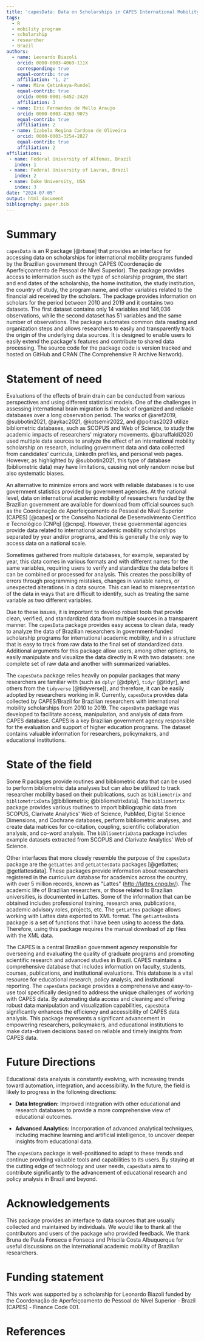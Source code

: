 ```yaml
---
title: 'capesData: Data on Scholarships in CAPES International Mobility Programs'
tags:
  - R
  - mobility program
  - scholarship
  - researcher
  - Brazil
authors:
  - name: Leonardo Biazoli
    orcid: 0000-0003-4069-111X
    corresponding: true 
    equal-contrib: true
    affiliation: "1, 2"
  - name: Mine Çetinkaya-Rundel
    equal-contrib: true
    orcid: 0000-0001-6452-2420
    affiliation: 3
  - name: Eric Fernandes de Mello Araujo
    orcid: 0000-0003-4263-9075
    equal-contrib: true
    affiliation: 2
  - name: Izabela Regina Cardoso de Oliveira
    orcid: 0000-0003-3254-2827
    equal-contrib: true
    affiliation: 2
affiliations:
 - name: Federal University of Alfenas, Brazil
   index: 1
 - name: Federal University of Lavras, Brazil
   index: 2
 - name: Duke University, USA
   index: 3
date: "2024-07-05"
output: html_document
bibliography: paper.bib
---
```


# Summary

`capesData` is an R package [@rbase] that provides an interface for accessing data on scholarships for international mobility programs funded by the Brazilian government through CAPES (Coordenação de Aperfeiçoamento de Pessoal de Nível Superior). The package provides access to information such as the type of scholarship program, the start and end dates of the scholarship, the home institution, the study institution, the country of study, the program name, and other variables related to the financial aid received by the scholars. The package provides information on scholars for the period between 2010 and 2019 and it contains two datasets. The first dataset contains only 14 variables and 146,036 observations, while the second dataset has 51 variables and the same number of observations. The package automates common data reading and organization steps and allows researchers to easily and transparently track the origin of the underlying data sources. It is designed to enable users to easily extend the package's features and contribute to shared data processing. The source code for the package code is version tracked and hosted on GitHub and CRAN (The Comprehensive R Archive Network).

# Statement of need

Evaluations of the effects of brain drain can be conducted from various perspectives and using different statistical models. One of the challenges in assessing international brain migration is the lack of organized and reliable databases over a long observation period. The works of @aref2019, @subbotin2021, @aykac2021, @kotsemir2022, and @poitras2023 utilize bibliometric databases, such as SCOPUS and Web of Science, to study the academic impacts of researchers' migratory movements. @baruffaldi2020 used multiple data sources to analyze the effect of an international mobility scholarship on research, including government data and data collected from candidates' curricula, LinkedIn profiles, and personal web pages. However, as highlighted by @subbotin2021, this type of database (bibliometric data) may have limitations, causing not only random noise but also systematic biases.

An alternative to minimize errors and work with reliable databases is to use government statistics provided by government agencies. At the national level, data on international academic mobility of researchers funded by the Brazilian government are available for download from official sources such as the Coordenação de Aperfeiçoamento de Pessoal de Nível Superior (CAPES) [@capes] or the Conselho Nacional de Desenvolvimento Científico e Tecnológico (CNPq) [@cnpq]. However, these governmental agencies provide data related to international academic mobility scholarships separated by year and/or programs, and this is generally the only way to access data on a national scale.

Sometimes gathered from multiple databases, for example, separated by year, this data comes in various formats and with different names for the same variables, requiring users to verify and standardize the data before it can be combined or processed for analysis. This creates the possibility of errors through programming mistakes, changes in variable names, or unexpected alterations in a data source. This can lead to misrepresentation of the data in ways that are difficult to identify, such as treating the same variable as two different variables.

Due to these issues, it is important to develop robust tools that provide clean, verified, and standardized data from multiple sources in a transparent manner. The `capesData` package provides easy access to clean data, ready to analyze the data of Brazilian researchers in government-funded scholarship programs for international academic mobility, and in a structure that is easy to track from raw data to the final set of standardized data. Additional arguments for this package allow users, among other options, to easily manipulate and visualize the data directly in R with two datasets: one complete set of raw data and another with summarized variables.

The `capesData` package relies heavily on popular packages that many researchers are familiar with (such as `dplyr` [@dplyr], `tidyr` [@tidyr], and others from the `tidyverse` [@tidyverse]), and therefore, it can be easily adopted by researchers working in R. Currently, `capesData` provides data collected by CAPES/Brazil for Brazilian researchers with international mobility scholarships from 2010 to 2019. The `capesData` package was developed to facilitate access, manipulation, and analysis of data from CAPES database. CAPES is a key Brazilian government agency responsible for the evaluation and support of higher education programs. The dataset contains valuable information for researchers, policymakers, and educational institutions.

# State of the field

Some R packages provide routines and bibliometric data that can be used to perform bibliometric data analyses but can also be utilized to track researcher mobility based on their publications, such as `bibliometrix` and `bibliometrixData` [@bibliometrix; @bibliometrixdata]. The `bibliometrix` package provides various routines to import bibliographic data from SCOPUS, Clarivate Analytics' Web of Science, PubMed, Digital Science Dimensions, and Cochrane databases, perform bibliometric analyses, and create data matrices for co-citation, coupling, scientific collaboration analysis, and co-word analysis. The `bibliometrixData` package includes example datasets extracted from SCOPUS and Clarivate Analytics' Web of Science.

Other interfaces that more closely resemble the purpose of the `capesData` package are the `getLattes` and `getLattesData` packages [@getlattes; @getlattesdata]. These packages provide information about researchers registered in the curriculum database for academics across the country, with over 5 million records, known as "Lattes" (<http://lattes.cnpq.br/>). The academic life of Brazilian researchers, or those related to Brazilian universities, is documented in Lattes. Some of the information that can be obtained includes professional training, research area, publications, academic advisory roles, projects, etc. The `getLattes` package allows working with Lattes data exported to XML format. The `getLattesData` package is a set of functions that I have been using to access the data. Therefore, using this package requires the manual download of zip files with the XML data.

The CAPES is a central Brazilian government agency responsible for overseeing and evaluating the quality of graduate programs and promoting scientific research and advanced studies in Brazil. CAPES maintains a comprehensive database that includes information on faculty, students, courses, publications, and institutional evaluations. This database is a vital resource for educational research, policy analysis, and institutional reporting. The `capesData` package provides a comprehensive and easy-to-use tool specifically designed to address the unique challenges of working with CAPES data. By automating data access and cleaning and offering robust data manipulation and visualization capabilities, `capesData` significantly enhances the efficiency and accessibility of CAPES data analysis. This package represents a significant advancement in empowering researchers, policymakers, and educational institutions to make data-driven decisions based on reliable and timely insights from CAPES data.

# Future Directions

Educational data analysis is constantly evolving, with increasing trends toward automation, integration, and accessibility. In the future, the field is likely to progress in the following directions:

-   **Data Integration:** Improved integration with other educational and research databases to provide a more comprehensive view of educational outcomes.

-   **Advanced Analytics:** Incorporation of advanced analytical techniques, including machine learning and artificial intelligence, to uncover deeper insights from educational data.

The `capesData` package is well-positioned to adapt to these trends and continue providing valuable tools and capabilities to its users. By staying at the cutting edge of technology and user needs, `capesData` aims to contribute significantly to the advancement of educational research and policy analysis in Brazil and beyond.

# Acknowledgements

This package provides an interface to data sources that are usually collected and maintained by individuals. We would like to thank all the contributors and users of the package who provided feedback. We thank Bruna de Paula Fonseca e Fonseca and Priscila Costa Albuquerque for useful discussions on the international academic mobility of Brazilian researchers.

# Funding statement

This work was supported by a scholarship for Leonardo Biazoli funded by the Coordenação de Aperfeiçoamento de Pessoal de Nível Superior - Brazil (CAPES) - Finance Code 001.

# References
